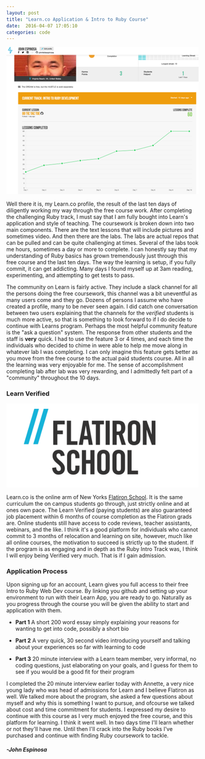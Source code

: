 ```yaml
---
layout: post
title: "Learn.co Application & Intro to Ruby Course"
date:  2016-04-07 17:05:10
categories: code
---
```


![I'm on Fire!](/img/LearnSS.png)

Well there it is, my Learn.co profile, the result of the last ten days of diligently working my way through the free course work. After completing the challenging Ruby track, I must say that I am fully bought into Learn's application and style of teaching. The coursework is broken down into two main components. There are the text lessons that will include pictures and sometimes video. And then there are the labs. The labs are actual repos that can be pulled and can be quite challenging at times. Several of the labs took me hours, sometimes a day or more to complete. I can honestly say that my understanding of Ruby basics has grown tremendously just through this free course and the last ten days. The way the learning is setup, if you fully commit, it can get addicting. Many days I found myself up at 3am reading, experimenting, and attempting to get tests to pass. 

The community on Learn is fairly active. They include a slack channel for all the persons doing the free coursework, this channel was a bit uneventful as many users come and they go. Dozens of persons I assume who have created a profile, many to be never seen again. I did catch one conversation between two users explaining that the channels for the _verified_ students is much more active, so that is something to look forward to if I do decide to continue with Learns program. Perhaps the most helpful community feature is the "ask a question" system. The response from other students and the staff is **very** quick. I had to use the feature 3 or 4 times, and each time the individuals who decided to chime in were able to help me move along in whatever lab I was completing. I can only imagine this feature gets better as you move from the free course to the actual paid students course. All in all the learning was very enjoyable for me. The sense of accomplishment completing lab after lab was very rewarding, and I admittedly felt part of a "community" throughout the 10 days. 

### Learn Verified

![Flatiron](/img/FlatironlogoSS.png)

Learn.co is the online arm of New Yorks [Flatiron School](http://flatironschool.com/). It is the same curriculum the on campus students go through, just strictly online and at ones own pace. The Learn Verified (paying students) are also guaranteed job placement within 6 months of course completion as the Flatiron grads are. Online students still have access to code reviews, teacher assistants, webinars, and the like. I think it's a good platform for individuals who cannot commit to 3 months of relocation and learning on site, however, much like all online courses, the motivation to succeed is strictly up to the student. If the program is as engaging and in depth as the Ruby Intro Track was, I think I will enjoy being Verified very much. That is if I gain admission.

### Application Process

Upon signing up for an account, Learn gives you full access to their free Intro to Ruby Web Dev course. By linking you github and setting up your environment to run with their Learn App, you are ready to go. Naturally as you progress through the course you will be given the ability to start and application with them. 

+ **Part 1**
A short 200 word essay simply explaining your reasons for wanting to get into code, possibly a short bio

+ **Part 2**
A very quick, 30 second video introducing yourself and talking about your experiences so far with learning to code

+ **Part 3**
20 minute interview with a Learn team member, very informal, no coding questions, just elaborating on your goals, and I guess for them to see if you would be a good fit for their program

I completed the 20 minute interview earlier today with Annette, a very nice young lady who was head of admissions for Learn and I believe Flatiron as well. We talked more about the program, she asked a few questions about myself and why this is something I want to pursue, and ofcourse we talked about cost and time commitment for students. I expressed my desire to continue with this course as I very much enjoyed the free course, and this platform for learning. I think it went well. In two days time I'll learn whether or not they'll have me. Until then I'll crack into the Ruby books I've purchased and continue with finding Ruby coursework to tackle.


#### _-John Espinosa_  
